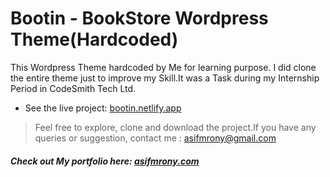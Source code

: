 # Bootin - BookStore Wordpress Theme(Hardcoded)

This Wordpress Theme hardcoded by Me for learning purpose. I did clone the entire theme just to improve my Skill.It was a Task during my Internship Period in CodeSmith Tech Ltd.




- See the live project: [bootin.netlify.app](https://bootin.netlify.app)




> Feel free to explore, clone and download the project.If you have any queries or suggestion, contact me : asifmrony@gmail.com 

##### Check out My portfolio here: [asifmrony.com](https://asifmrony.github.io/)
